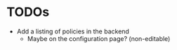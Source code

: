 # TODOs

- Add a listing of policies in the backend
  - Maybe on the configuration page? (non-editable)
